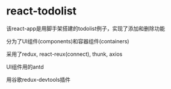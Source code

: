 # react-todolist

该react-app是用脚手架搭建的todolist例子，实现了添加和删除功能

分为了UI组件(components)和容器组件(containers)

采用了redux, react-reux(connect), thunk, axios

UI组件用的antd

用谷歌redux-devtools插件
